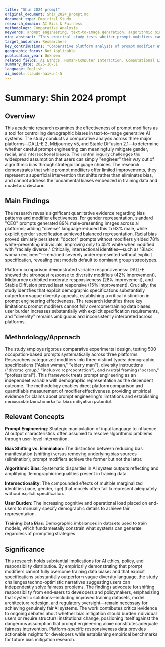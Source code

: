 ```yaml
---
title: "Shin 2024 prompt"
original_document: Shin_2024_prompt.md
document_type: Empirical Study
research_domain: AI Bias & Fairness
methodology: Comparative Analysis
keywords: prompt engineering, text-to-image generation, algorithmic bias, demographic representation, generative AI
mini_abstract: "This empirical study tests whether prompt modifiers can control bias in text-to-image AI systems across DALL-E, Midjourney, and Stable Diffusion, finding that explicit demographic specifications provide partial mitigation but cannot eliminate underlying training data biases."
target_audience: Researchers
key_contributions: "Comparative platform analysis of prompt modifier effectiveness"
geographic_focus: Not Applicable
publication_year: Unknown
related_fields: AI Ethics, Human-Computer Interaction, Computational Linguistics
summary_date: 2025-10-31
language: English
ai_model: claude-haiku-4-5
---
```


# Summary: Shin 2024 prompt

## Overview

This academic research examines the effectiveness of prompt modifiers as a tool for controlling demographic biases in text-to-image generative AI systems. The study conducts a comparative analysis across three major platforms—DALL-E 2, Midjourney v5, and Stable Diffusion 2.1—to determine whether careful prompt engineering can meaningfully mitigate gender, racial, and intersectional biases. The central inquiry challenges the widespread assumption that users can simply "engineer" their way out of algorithmic bias through strategic language choices. The research demonstrates that while prompt modifiers offer limited improvements, they represent a superficial intervention that shifts rather than eliminates bias, and cannot address the fundamental biases embedded in training data and model architecture.

## Main Findings

The research reveals significant quantitative evidence regarding bias patterns and modifier effectiveness. For gender representation, standard "CEO" prompts generated 89% male-presenting images across all platforms; adding "diverse" language reduced this to 63% male, while explicit gender specification achieved balanced representation. Racial bias proved similarly persistent: "doctor" prompts without modifiers yielded 78% white-presenting individuals, improving only to 45% white when modified with "racially diverse." Critically, intersectional identities—such as "Black woman engineer"—remained severely underrepresented without explicit specification, revealing that models default to dominant group stereotypes.

Platform comparison demonstrated variable responsiveness: DALL-E showed the strongest response to diversity modifiers (42% improvement), Midjourney exhibited moderate responsiveness (28% improvement), and Stable Diffusion proved least responsive (15% improvement). Crucially, the study identifies that explicit demographic specifications substantially outperform vague diversity appeals, establishing a critical distinction in prompt engineering effectiveness. The research identifies three key limitations: prompt modifiers cannot fully overcome training data biases, user burden increases substantially with explicit specification requirements, and "diversity" remains ambiguous and inconsistently interpreted across platforms.

## Methodology/Approach

The study employs rigorous comparative experimental design, testing 500 occupation-based prompts systematically across three platforms. Researchers categorized modifiers into three distinct types: demographic specifications ("Asian woman," "elderly man"), diversity instructions ("diverse group," "inclusive representation"), and neutral framing ("person," "professional"). This framework treats prompt engineering as an independent variable with demographic representation as the dependent outcome. The methodology enables direct platform comparison and quantifiable measurement of modifier effectiveness, providing empirical evidence for claims about prompt engineering's limitations and establishing measurable benchmarks for bias mitigation potential.

## Relevant Concepts

**Prompt Engineering**: Strategic manipulation of input language to influence AI output characteristics, often assumed to resolve algorithmic problems through user-level intervention.

**Bias Shifting vs. Elimination**: The distinction between reducing bias manifestation (shifting) versus removing underlying bias sources (elimination); prompt modifiers achieve the former but not the latter.

**Algorithmic Bias**: Systematic disparities in AI system outputs reflecting and amplifying demographic inequalities present in training data.

**Intersectionality**: The compounded effects of multiple marginalized identities (race, gender, age) that models often fail to represent adequately without explicit specification.

**User Burden**: The increasing cognitive and operational load placed on end-users to manually specify demographic details to achieve fair representation.

**Training Data Bias**: Demographic imbalances in datasets used to train models, which fundamentally constrain what systems can generate regardless of prompting strategies.

## Significance

This research holds substantial implications for AI ethics, policy, and responsibility distribution. By empirically demonstrating that prompt modifiers cannot fully overcome training data biases and that explicit specifications substantially outperform vague diversity language, the study challenges techno-optimistic narratives suggesting users can independently solve fairness problems. The findings advocate for shifting responsibility from end-users to developers and policymakers, emphasizing that systemic solutions—including improved training datasets, model architecture redesign, and regulatory oversight—remain necessary for achieving genuinely fair AI systems. The work contributes critical evidence to ongoing debates about whether bias mitigation should burden individual users or require structural institutional change, positioning itself against the dangerous assumption that prompt engineering alone constitutes adequate fairness intervention. Platform-specific responsiveness data provides actionable insights for developers while establishing empirical benchmarks for future bias mitigation research.
